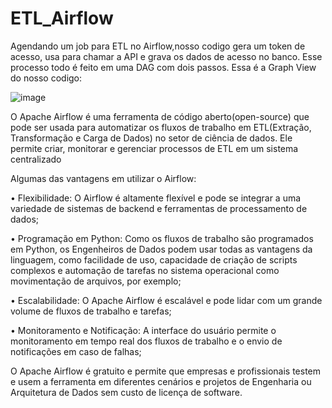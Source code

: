 # ETL_Airflow
Agendando um job para ETL no Airflow,nosso codigo gera um token de acesso, usa para chamar a API e grava os dados de acesso no banco. Esse processo todo é feito em uma DAG com dois passos. 
Essa é a Graph View do nosso codigo:

   ![image](https://github.com/gabrielabrag/ETL_Airflow/assets/108342265/f4817fa8-ab6c-479c-abc1-c0bf27187f9b)

O Apache Airflow é uma ferramenta de código aberto(open-source) que pode ser usada para automatizar os fluxos de trabalho em ETL(Extração, Transformação e Carga de Dados) no setor de ciência de dados. Ele permite criar, monitorar e gerenciar processos de ETL em um sistema centralizado

Algumas das vantagens em utilizar o Airflow:

•	Flexibilidade: O Airflow é altamente flexível e pode se integrar a uma variedade de sistemas de backend e ferramentas de processamento de dados; 

•	Programação em Python: Como os fluxos de trabalho são programados em Python, os Engenheiros de Dados podem usar todas as vantagens da linguagem, como facilidade de uso, capacidade de criação de scripts complexos e automação de tarefas no sistema operacional como movimentação de arquivos, por exemplo;

•	Escalabilidade: O Apache Airflow é escalável e pode lidar com um grande volume de fluxos de trabalho e tarefas;

•	Monitoramento e Notificação: A interface do usuário permite o monitoramento em tempo real dos fluxos de trabalho e o envio de notificações em caso de falhas;

  
O Apache Airflow é gratuito e permite que empresas e profissionais testem e usem a ferramenta em diferentes cenários e projetos de Engenharia ou Arquitetura de Dados sem custo de licença de software. 
